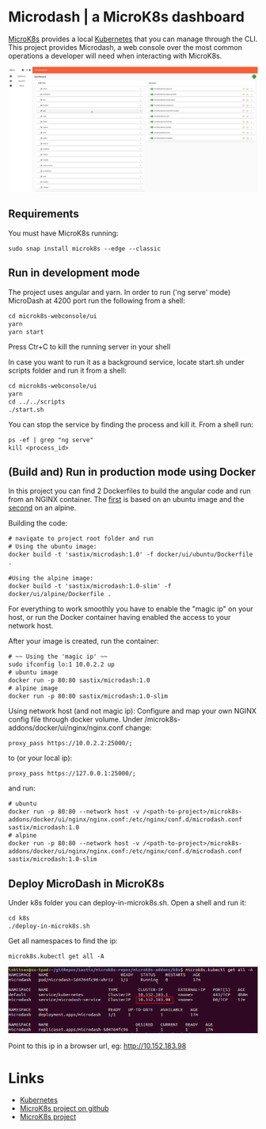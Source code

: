 # Microdash | a MicroK8s dashboard 

[MicroK8s](https://kubernetes.io/) provides a local [Kubernetes](https://kubernetes.io/) that you can manage through the CLI. This project provides Microdash, a web console over the most common operations a developer will need when interacting with MicroK8s.

![Screenshot](images/screenshot.png)

## Requirements

You must have MicroK8s running:
```
sudo snap install microk8s --edge --classic
```

## Run in development mode
The project uses angular and yarn. In order to run ('ng serve' mode) MicroDash at 4200 port run the following from a shell:
```
cd microk8s-webconsole/ui
yarn
yarn start
```

Press Ctr+C to kill the running server in your shell

In case you want to run it as a background service, locate start.sh under scripts folder and run it from a shell:
```
cd microk8s-webconsole/ui
yarn
cd ../../scripts
./start.sh
```
You can stop the service by finding the process and kill it. From a shell run:
```
ps -ef | grep "ng serve"
kill <process_id>
```

## (Build and) Run in production mode using Docker
In this project you can find 2 Dockerfiles to build the angular code and run from an NGINX container. The [first](docker/ui/ubuntu/Dockerfile) is based on an ubuntu image and the [second](docker/ui/alpine/Dockerfile) on an alpine.

Building the code:
```
# navigate to project root folder and run
# Using the ubuntu image:
docker build -t 'sastix/microdash:1.0' -f docker/ui/ubuntu/Dockerfile .

#Using the alpine image:
docker build -t 'sastix/microdash:1.0-slim' -f docker/ui/alpine/Dockerfile .
```
For everything to work smoothly you have to enable the "magic ip" on your host, or run the Docker container having enabled the access to your network host. 

After your image is created, run the container:
```
# ~~ Using the 'magic ip' ~~
sudo ifconfig lo:1 10.0.2.2 up
# ubuntu image
docker run -p 80:80 sastix/microdash:1.0
# alpine image
docker run -p 80:80 sastix/microdash:1.0-slim
```

Using network host (and not magic ip): Configure and map your own NGINX config file through docker volume. Under /microk8s-addons/docker/ui/nginx/nginx.conf change:
```
proxy_pass https://10.0.2.2:25000/;
```
to (or your local ip):
```
proxy_pass https://127.0.0.1:25000/;
```
and run:
```
# ubuntu
docker run -p 80:80 --network host -v /<path-to-project>/microk8s-addons/docker/ui/nginx/nginx.conf:/etc/nginx/conf.d/microdash.conf sastix/microdash:1.0
# alpine
docker run -p 80:80 --network host -v /<path-to-project>/microk8s-addons/docker/ui/nginx/nginx.conf:/etc/nginx/conf.d/microdash.conf sastix/microdash:1.0-slim
```
## Deploy MicroDash in MicroK8s 


Under k8s folder you can deploy-in-microk8s.sh. Open a shell and run it:
```
cd k8s
./deploy-in-microk8s.sh
```

Get all namespaces to find the ip:
```
microk8s.kubectl get all -A
```
![Screenshot](images/microdash-ip.png)

Point to this ip in a browser url, eg:
http://10.152.183.98

# Links
 - [Kubernetes](https://kubernetes.io/)
 - [MicroK8s project on github](https://github.com/ubuntu/microk8s)
 - [MicroK8s project](https://microk8s.io)

